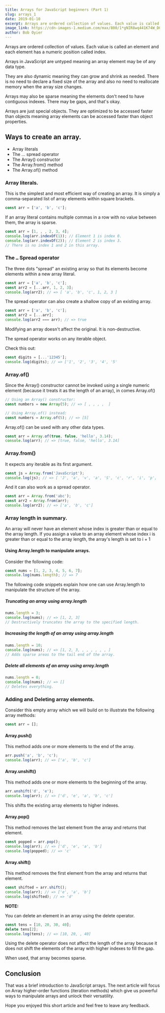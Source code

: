 ```yaml
---
title: Arrays for JavaScript beginners (Part 1)
slug: arrays_1
date: 2019-01-10
excerpt: Arrays are ordered collection of values. Each value is called an element and each element has a numeric position called index. Arrays in JavaScript are untyped meaning an array element may be of any data type...
image_link: https://cdn-images-1.medium.com/max/800/1*gNIR8wq441K74W_DGtlZOQ.jpeg
author: Bob Oyier
---
```


Arrays are ordered collection of values. Each value is called an element and each element has a numeric position called index.

Arrays in JavaScript are untyped meaning an array element may be of any data type.

They are also dynamic meaning they can grow and shrink as needed. There is no need to declare a fixed size of the array and also no need to reallocate memory when the array size changes.

Arrays may also be sparse meaning the elements don't need to have contiguous indexes. There may be gaps, and that's okay.

Arrays are just special objects. They are optimized to be accessed faster than objects meaning array elements can be accessed faster than object properties.

## Ways to create an array.

- Array literals
- The … spread operator
- The Array() constructor
- The Array.from() method
- The Array.of() method

### Array literals.

This is the simplest and most efficient way of creating an array. It is simply a comma-separated list of array elements within square brackets.

```js
const arr = ['a', 'b', 'c'];
```

If an array literal contains multiple commas in a row with no value between them, the array is sparse.

```js
const arr = [1, , , 2, 3, 4];
console.log(arr.indexOf(1)); // Element 1 is index 0.
console.log(arr.indexOf(2)); // Element 2 is index 3.
// There is no index 1 and 2 in this array.
```

### The `…` Spread operator

The three dots "spread" an existing array so that its elements become elements within a new array literal.

```js
const arr = ['a', 'b', 'c'];
const arr2 = [...arr, 1, 2, 3];
console.log(arr2); // => [ 'a', 'b', 'c', 1, 2, 3 ]
```

The spread operator can also create a shallow copy of an existing array.

```js
const arr = ['a', 'b', 'c'];
const arr2 = [...arr];
console.log(arr2 === arr); // => true
```

Modifying an array doesn't affect the original. It is non-destructive.

The spread operator works on any iterable object.

Check this out:

```js
const digits = [...'12345'];
console.log(digits); // => ['1', '2', '3', '4', '5'
```

### Array.of()

Since the Array() constructor cannot be invoked using a single numeric element (because it treats it as the length of an array), in comes Array.of()

```js
// Using an Array() constructor:
const numbers = new Array(5); // => [ , , , ,  ]

// Using Array.of() instead:
const numbers = Array.of(5); // => [5]
```

Array.of() can be used with any other data types.

```js
const arr = Array.of(true, false, 'hello', 3.14);
console.log(arr); // => [true, false, 'hello', 3.14]
```

### Array.from()

It expects any iterable as its first argument.

```js
const js = Array.from('JavaScript');
console.log(js); // => [ 'J', 'a', 'v', 'a', 'S', 'c', 'r', 'i', 'p', 't' ]
```

And it can also work as a spread operator.

```js
const arr = Array.from('abc');
const arr2 = Array.from(arr);
console.log(arr2); // => ['a', 'b', 'c']
```

### Array length in summary.

An array will never have an element whose index is greater than or equal to the array length. If you assign a value to an array element whose index i is greater than or equal to the array length, the array's length is set to i + 1

#### Using Array.length to manipulate arrays.

Consider the following code:

```js
const nums = [1, 2, 3, 4, 5, 6, 7];
console.log(nums.length); // => 7
```

The following code snippets explain how one can use Array.length to manipulate the structure of the array.

##### Truncating an array using array.length

```js
nums.length = 3;
console.log(nums); // => [1, 2, 3]
// Destructively truncates the array to the specified length.
```

##### Increasing the length of an array using array.length

```js
nums.length = 10;
console.log(nums); // => [1, 2, 3, , , , , , , ]
// Adds sparse areas to the tail end of the array.
```

##### Delete all elements of an array using array.length

```js
nums.length = 0;
console.log(nums); // => []
// Deletes everything.
```

### Adding and Deleting array elements.

Consider this empty array which we will build on to illustrate the following array methods:

```js
const arr = [];
```

#### Array.push()

This method adds one or more elements to the end of the array.

```js
arr.push('a', 'b', 'c');
console.log(arr); // => ['a', 'b', 'c']
```

#### Array.unshift()

This method adds one or more elements to the beginning of the array.

```js
arr.unshift('d', 'e');
console.log(arr); // => ['d', 'e', 'a', 'b', 'c']
```

This shifts the existing array elements to higher indexes.

#### Array.pop()

This method removes the last element from the array and returns that element.

```js
const popped = arr.pop();
console.log(arr); // => ['d', 'e', 'a', 'b']
console.log(popped); // => 'c'
```

#### Array.shift()

This method removes the first element from the array and returns that element.

```js
const shifted = arr.shift();
console.log(arr); // => ['e', 'a', 'b']
console.log(shifted); // => 'd'
```

**NOTE:**

You can delete an element in an array using the delete operator.

```js
const tens = [10, 20, 30, 40];
delete tens[2];
console.log(tens); // => [10, 20, , 40]
```

Using the delete operator does not affect the length of the array because it does not shift the elements of the array with higher indexes to fill the gap.

When used, that array becomes sparse.

## Conclusion

That was a brief introduction to JavaScript arrays. The next article will focus on Array higher-order functions (iteration methods) which give us powerful ways to manipulate arrays and unlock their versatility.

Hope you enjoyed this short article and feel free to leave any feedback.
